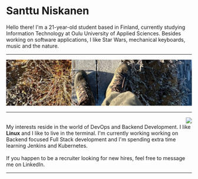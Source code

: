 # Santtu Niskanen

Hello there! I'm a 21-year-old student based in Finland, currently studying Information Technology at Oulu University of Applied Sciences.
Besides working on software applications, I like Star Wars, mechanical keyboards, music and the nature.

---

<p align="center">
    <img src="linkedinheader.jpeg">
</p>

---
<img align="right" src="https://github-readme-stats.vercel.app/api/top-langs/?username=santtuniskanen&hide_progress=true&theme=merko">
<br clear="left">
My interests reside in the world of DevOps and Backend Development. I like <strong>Linux</strong> and I like to live in the terminal.
I'm currently working working on Backend focused Full Stack development and I'm spending extra time learning Jenkins and Kubernetes.
<br><br>
If you happen to be a recruiter looking for new hires, feel free to message me on LinkedIn.

---
